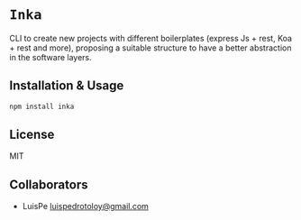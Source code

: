 # `Inka`

CLI to create new projects with different boilerplates (express Js + rest, Koa + rest and more), proposing a suitable structure to have a better abstraction in the software layers.

## Installation & Usage

```bash
npm install inka
```

## License

MIT

## Collaborators

- LuisPe <luispedrotoloy@gmail.com>
